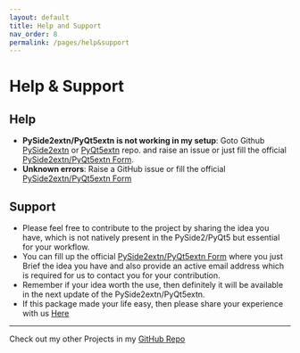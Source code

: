 ```yaml
---
layout: default
title: Help and Support
nav_order: 8
permalink: /pages/help&support
---
```


# Help & Support

## Help

* **PySide2extn/PyQt5extn is not working in my setup**: Goto Github [PySide2extn]() or [PyQt5extn]() repo. and raise an issue or just fill the official [PySide2extn/PyQt5extn Form](https://forms.gle/yfKVK85sLLMJMCfJA).
* **Unknown errors**: Raise a GitHub issue or fill the official [PySide2extn/PyQt5extn Form](https://forms.gle/yfKVK85sLLMJMCfJA)

## Support

* Please feel free to contribute to the project by sharing the idea you have, which is not natively present in the PySide2/PyQt5 but essential for your workflow. 
* You can fill up the official [PySide2extn/PyQt5extn Form](https://forms.gle/yfKVK85sLLMJMCfJA) where you just Brief the idea you have and also provide an active email address which is required for us to contact you for your contribution.
* Remember if your idea worth the use, then definitely it will be available in the next update of the PySide2extn/PyQt5extn.
* If this package made your life easy, then please share your experience with us [Here](https://forms.gle/yfKVK85sLLMJMCfJA)

***

Check out my other Projects in my [GitHub Repo](https://github.com/anjalp)